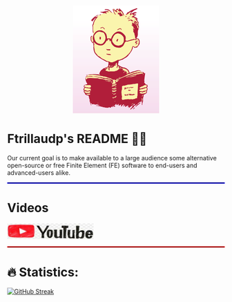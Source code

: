 <!--
- 🔭 currently working on ...
- 🌱 currently learning ...
- 💬 Ask me about ...
- 📫 How to reach me: ...
- ⚡ Fun fact: ...
-->

<div id="header" align="center">
  <img src="./Pictures/geek.png" width="200"/>
</div>

# Ftrillaudp's README 🧑‍🔬

Our current goal is to make available to a large audience some alternative open-source or free Finite Element (FE) software to end-users and advanced-users alike.

<hr style="border:1.5px solid blue">

# Videos

<div align="left">
 <a href="https://www.youtube.com/user/IINGENUNAM">
    <img src="./Pictures/youtube.jpeg" width="200">
 </a>
</div>


<hr style="border:1.5px solid red">

# :fire: Statistics:

[![GitHub Streak](http://github-readme-streak-stats.herokuapp.com?user=your-github-username&theme=dark&background=000000)](https://git.io/streak-stats)
